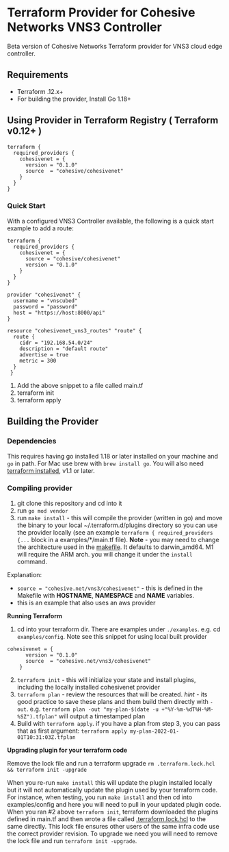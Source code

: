 # Terraform Provider for Cohesive Networks VNS3 Controller

Beta version of Cohesive Networks Terraform provider for VNS3 cloud edge controller.

## Requirements
- Terraform .12.x+
- For building the provider, Install Go 1.18+


## Using Provider in Terraform Registry ( Terraform v0.12+ )

```
terraform {
  required_providers {
    cohesivenet = {
      version = "0.1.0"
      source  = "cohesive/cohesivenet"
    }
  }
}
```
### Quick Start

With a configured VNS3 Controller available, the following is a quick start example to add a route:

```
terraform {
  required_providers {
    cohesivenet = {
      source = "cohesive/cohesivenet"
      version = "0.1.0"
    }
  }
}

provider "cohesivenet" {
  username = "vnscubed"
  password = "password"
  host = "https://host:8000/api"
}

resource "cohesivenet_vns3_routes" "route" {
  route {
    cidr = "192.168.54.0/24"
    description = "default route"
    advertise = true
    metric = 300
  }
 }
 ```

 1. Add the above snippet to a file called main.tf
 2. terraform init
 3. terraform apply

## Building the Provider

### Dependencies
This requires having go installed 1.18 or later installed on your machine and `go` in path. For Mac use brew with `brew install go`. You will also need [terraform installed](https://learn.hashicorp.com/tutorials/terraform/install-cli), v1.1 or later.

### Compiling provider
1. git clone this repository and cd into it
2. run `go mod vendor`
3. run `make install` - this will compile the provider (written in go) and move the binary to your local ~/.terraform.d/plugins directory so you can use the provider locally (see an example `terraform { required_providers {...` block in a examples/*/main.tf file). **Note** - you may need to change the architecture used in the [makefile](./Makefile). It defaults to darwin_amd64. M1 will require the ARM arch. you will change it under the `install` command.

Explanation:
- `source = "cohesive.net/vns3/cohesivenet"` - this is defined in the Makefile with **HOSTNAME**, **NAMESPACE** and **NAME** variables.
- this is an example that also uses an aws provider

**Running Terraform**

1. cd into your terraform dir. There are examples under `./examples`. e.g. cd `examples/config`.  Note see this snippet for using local built provider
```
cohesivenet = {
      version = "0.1.0"
      source  = "cohesive.net/vns3/cohesivenet"
    }
```
2. `terraform init` - this will initialize your state and install plugins, including the locally installed cohesivenet provider
3. `terraform plan` - review the resources that will be created. *hint* - its good practice to save these plans and them build them directly with `-out`. e.g. `terraform plan -out "my-plan-$(date -u +"%Y-%m-%dT%H-%M-%SZ").tfplan"` will output a timestamped plan
4. Build with `terraform apply`. if you have a plan from step 3, you can pass that as first argument: `terraform apply my-plan-2022-01-01T10:31:03Z.tfplan`

**Upgrading plugin for your terraform code**

Remove the lock file and run a terraform upgrade
`rm .terraform.lock.hcl && terraform init -upgrade`

When you re-run `make install` this will update the plugin installed locally but it will not automatically update the plugin used by your terraform code. For instance, when testing, you run `make install` and then cd into examples/config and here you will need to pull in your updated plugin code. When you ran #2 above `terraform init`, terraform downloaded the plugins defined in main.tf and then wrote a file called [.terraform.lock.hcl](https://learn.hashicorp.com/tutorials/terraform/provider-versioning#explore-terraform-lock-hcl) to the same directly. This lock file ensures other users of the same infra code use the correct provider revision. To upgrade we need you will need to remove the lock file and run `terraform init -upgrade`.


